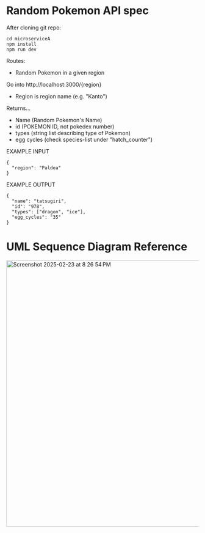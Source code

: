 # Random Pokemon API spec 

After cloning git repo: 
```
cd microserviceA
npm install
npm run dev
```

Routes:
- Random Pokemon in a given region

Go into http://localhost:3000/{region}
- Region is region name (e.g. "Kanto")

Returns...
- Name (Random Pokemon's Name)
- id (POKEMON ID, not pokedex number)
- types (string list describing type of Pokemon)
- egg cycles (check species-list under "hatch_counter")

EXAMPLE INPUT
```
{
  "region": "Paldea"
}
```

EXAMPLE OUTPUT
```
{
  "name": "tatsugiri",
  "id": "978",
  "types": ["dragon", "ice"],
  "egg_cycles": "35"
}
```

# UML Sequence Diagram Reference
<img width="697" alt="Screenshot 2025-02-23 at 8 26 54 PM" src="https://github.com/user-attachments/assets/e9f50b55-eed0-4883-9e83-4b84fc7f78b1" />


